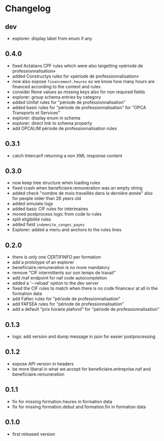 # Changelog

## dev

- explorer: display label from enum if any

## 0.4.0

- fixed Actalians CPF rules which were also targetting «période de
  professionnalisation»
- added Constructys rules for «période de professionnalisation»
- now also expose `financement.heures` so we know how many hours are financed
  according to the context and rules
- consider None values as missing keys also for non required fields
- explorer: group schema entries by category
- added Unifaf rules for "période de professionnalisation"
- added basic rules for "période de professionnalisation" for
  "OPCA Transports et Services"
- explorer: display enum in schema
- explorer: direct link to schema property
- add OPCALIM période de professionnalisation rules

## 0.3.1

- catch Intercarif returning a non XML response content

## 0.3.0

- now keep tree structure when loading rules
- fixed crash when beneficiaire.remuneration was an empty string
- added check "nombre de mois travaillés dans la dernière année" also for people
  older than 26 years old
- added simulate logs
- added basic CIF rules for intérimaires
- moved postprocess logic from code to rules
- split eligibilité rules
- added field `indemnite_conges_payes`
- Explorer: added a menu and anchors to the rules lines


## 0.2.0

- there is only one CERTIFINFO per formation
- add a prototype of an explorer
- beneficiaire.remuneration is no more mandatory
- remove "CIF intermittents sur son temps de travail"
- add /naf endpoint for naf code autocompletion
- added a '--reload' option to the dev server
- fixed the CIF rules to match when there is no code financeur at all in the
  formation data
- add Fafiec rules for "période de professionnalisation"
- add FAFSEA rules for "période de professionnalisation"
- add a default "prix horaire plafond" for "période de professionnalisation"


## 0.1.3

- logs: add version and dump message in json for easier postprocessing


## 0.1.2

- expose API version in headers
- be more liberal in what we accept for beneficiaire.entreprise.naf and beneficiaire.remuneration


## 0.1.1

- fix for missing formation.heures in formation data
- fix for missing formation.debut and formation.fin in formation data

## 0.1.0

- first released version
